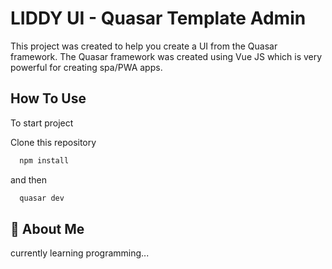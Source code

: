 
# LIDDY UI - Quasar Template Admin
This project was created to help you create a UI from the Quasar framework. The Quasar framework was created using Vue JS which is very powerful for creating spa/PWA apps.



## How To Use

To start project

Clone this repository

```bash
  npm install
```
and then

```bash
  quasar dev
```


## 🚀 About Me
currently learning programming...

